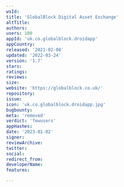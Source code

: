 ```yaml
---
wsId: 
title: 'GlobalBlock Digital Asset Exchange'
altTitle: 
authors: 
users: 100
appId: 'uk.co.globalblock.droidapp'
appCountry: 
released: '2021-02-08'
updated: '2022-03-24'
version: '1.7'
stars: 
ratings: 
reviews: 
size: 
website: 'https://globalblock.co.uk/'
repository: 
issue: 
icon: 'uk.co.globalblock.droidapp.jpg'
bugbounty: 
meta: 'removed'
verdict: 'fewusers'
appHashes: 
date: '2023-01-02'
signer: 
reviewArchive: 
twitter: 
social: 
redirect_from: 
developerName: 
features: 

---
```


